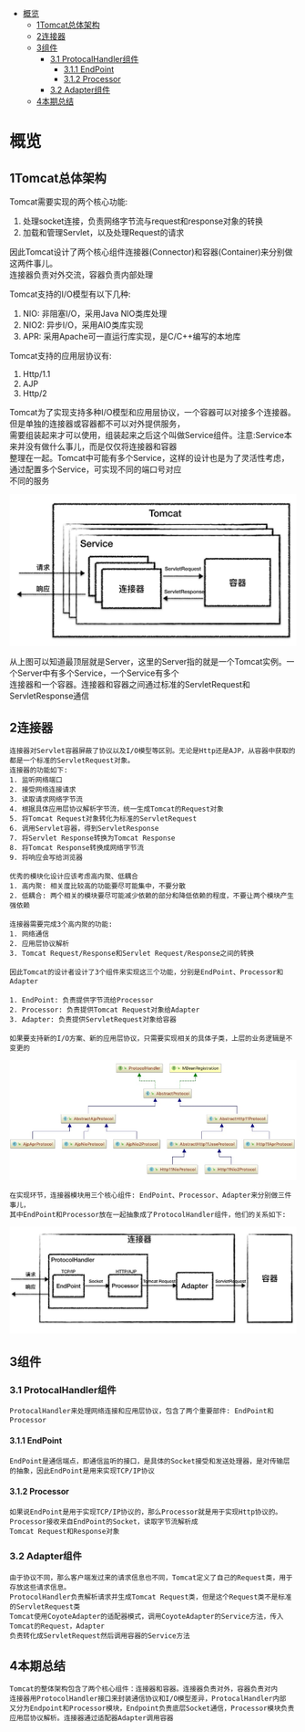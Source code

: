 <!-- TOC -->

- [概览](#%E6%A6%82%E8%A7%88)
  - [1Tomcat总体架构](#1tomcat%E6%80%BB%E4%BD%93%E6%9E%B6%E6%9E%84)
  - [2连接器](#2%E8%BF%9E%E6%8E%A5%E5%99%A8)
  - [3组件](#3%E7%BB%84%E4%BB%B6)
    - [3.1 ProtocalHandler组件](#31-protocalhandler%E7%BB%84%E4%BB%B6)
      - [3.1.1 EndPoint](#311-endpoint)
      - [3.1.2 Processor](#312-processor)
    - [3.2 Adapter组件](#32-adapter%E7%BB%84%E4%BB%B6)
  - [4本期总结](#4%E6%9C%AC%E6%9C%9F%E6%80%BB%E7%BB%93)

<!-- /TOC -->

# 概览

## 1Tomcat总体架构

Tomcat需要实现的两个核心功能:

1. 处理socket连接，负责网络字节流与request和response对象的转换
2. 加载和管理Servlet，以及处理Request的请求

因此Tomcat设计了两个核心组件连接器(Connector)和容器(Container)来分别做这两件事儿。  
连接器负责对外交流，容器负责内部处理

Tomcat支持的I/O模型有以下几种:

1. NIO: 非阻塞I/O，采用Java NIO类库处理
2. NIO2: 异步I/O，采用AIO类库实现
3. APR: 采用Apache可一直运行库实现，是C/C++编写的本地库

Tomcat支持的应用层协议有:  

1. Http/1.1
2. AJP
3. Http/2

Tomcat为了实现支持多种I/O模型和应用层协议，一个容器可以对接多个连接器。但是单独的连接器或容器都不可以对外提供服务，  
需要组装起来才可以使用，组装起来之后这个叫做Service组件。注意:Service本来并没有做什么事儿，而是仅仅将连接器和容器  
整理在一起。Tomcat中可能有多个Service，这样的设计也是为了灵活性考虑，通过配置多个Service，可实现不同的端口号对应  
不同的服务

![Service](img/2Service.jpeg)

从上图可以知道最顶层就是Server，这里的Server指的就是一个Tomcat实例。一个Server中有多个Service，一个Service有多个  
连接器和一个容器。连接器和容器之间通过标准的ServletRequest和ServletResponse通信

## 2连接器

```
连接器对Servlet容器屏蔽了协议以及I/O模型等区别。无论是Http还是AJP，从容器中获取的都是一个标准的ServletRequest对象。
连接器的功能如下:
1. 监听网络端口
2. 接受网络连接请求
3. 读取请求网络字节流
4. 根据具体应用层协议解析字节流，统一生成Tomcat的Request对象
5. 将Tomcat Request对象转化为标准的ServletRequest
6. 调用Servlet容器，得到ServletResponse
7. 将Servlet Response转换为Tomcat Response
8. 将Tomcat Response转换成网络字节流
9. 将响应会写给浏览器

优秀的模块化设计应该考虑高内聚、低耦合
1. 高内聚: 相关度比较高的功能要尽可能集中，不要分散
2. 低耦合: 两个相关的模块要尽可能减少依赖的部分和降低依赖的程度，不要让两个模块产生强依赖

连接器需要完成3个高内聚的功能:
1. 网络通信
2. 应用层协议解析
3. Tomcat Request/Response和Servlet Request/Response之间的转换

因此Tomcat的设计者设计了3个组件来实现这三个功能，分别是EndPoint、Processor和Adapter

1. EndPoint: 负责提供字节流给Processor
2. Processor: 负责提供Tomcat Request对象给Adapter
3. Adapter: 负责提供ServletRequest对象给容器

如果要支持新的I/O方案、新的应用层协议，只需要实现相关的具体子类，上层的业务逻辑是不变更的
```

![ProtocolHandler](img/2ProtocolHandler.jpg)

```
在实现环节，连接器模块用三个核心组件: EndPoint、Processor、Adapter来分别做三件事儿，
其中EndPoint和Processor放在一起抽象成了ProtocolHandler组件，他们的关系如下:
```

![process](img/2Connetor.jpeg)

## 3组件

### 3.1 ProtocalHandler组件

```
ProtocalHandler来处理网络连接和应用层协议，包含了两个重要部件: EndPoint和Processor
```

#### 3.1.1 EndPoint

```
EndPoint是通信端点，即通信监听的接口，是具体的Socket接受和发送处理器，是对传输层的抽象，因此EndPoint是用来实现TCP/IP协议
```

#### 3.1.2 Processor

```
如果说EndPoint是用于实现TCP/IP协议的，那么Processor就是用于实现Http协议的。Processor接收来自EndPoint的Socket，读取字节流解析成
Tomcat Request和Response对象
```

### 3.2 Adapter组件

```
由于协议不同，那么客户端发过来的请求信息也不同，Tomcat定义了自己的Request类，用于存放这些请求信息。
ProtocolHandler负责解析请求并生成Tomcat Request类，但是这个Request类不是标准的ServletRequest类
Tomcat使用CoyoteAdapter的适配器模式，调用CoyoteAdapter的Service方法，传入Tomcat的Request，Adapter
负责转化成ServletRequest然后调用容器的Service方法
```

## 4本期总结

```
Tomcat的整体架构包含了两个核心组件：连接器和容器。连接器负责对外，容器负责对内
连接器用ProtocolHandler接口来封装通信协议和I/O模型差异，ProtocalHandler内部
又分为Endpoint和Processor模块，Endpoint负责底层Socket通信，Processor模块负责
应用层协议解析。连接器通过适配器Adapter调用容器
```